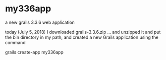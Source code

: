 # my336app
a new grails 3.3.6 web application

today (July 5, 2018) I downloaded grails-3.3.6.zip ... and unzipped it and put the bin directory in my path, and created a new Grails application using the command

grails create-app my336app


